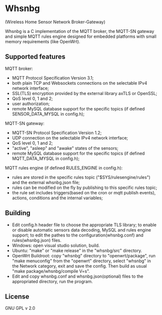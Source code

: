 Whsnbg
=========
(Wireless Home Sensor Network Broker-Gateway)

Whsnbg is a C implementation of the MQTT broker, the MQTT-SN gateway and simple MQTT rules engine designed for embedded platforms with small memory requirements (like OpenWrt).


Supported features
-----------

MQTT broker:
* MQTT Protocol Specification Version 3.1;
* both plain TCP and Websockets connections on the selectable IPv4 network interface;
* SSL(TLS) encryption provided by the external library axTLS or OpenSSL;
* QoS level 0, 1 and 2;
* user authorization;
* remote MySQL database support for the specific topics (if defined SENSOR_DATA_MYSQL in config.h);

MQTT-SN gateway:
* MQTT-SN Protocol Specification Version 1.2;
* UDP connection on the selectable IPv4 network interface;
* QoS level 0, 1 and 2;
* "active", "asleep" and "awake" states of the sensors;
* remote MySQL database support for the specific topics (if defined MQTT_DATA_MYSQL in config.h);

MQTT rules engine (if defined RULES_ENGINE in config.h):
* rules are stored in the specific rules topic ("$SYS/rulesengine/rules") and the external whsnbg.json file;
* rules can be modified on the fly by publishing to this specific rules topic;
* the rule set includes triggers(based on the cron or mqtt publish events), actions, conditions and the internal variables;


Building
-----------

* Edit config.h header file to choose the appropriate TLS library; to enable or disable automatic sensors data decoding, MySQL and rules engine support; to edit the pathes to the configuration(whsnbg.conf) and rules(whsnbg.json) files.
* Windows: open visual studio solution, build.
* Ubuntu: "make" or "make release" in the "whsnbg/src" directory.
* OpenWrt Buildroot: copy "whsnbg" directory to "openwrt/package", run "make menuconfig" from the "openwrt" directory, select "whsnbg" in the Network category, exit and save the config. Then build as usual "make package/whsnbg/compile V=s".
* Edit and copy whsnbg.conf and whsnbg.json(optional) files to the appropriated directory, run the program.


License
-----------

GNU GPL v 2.0
